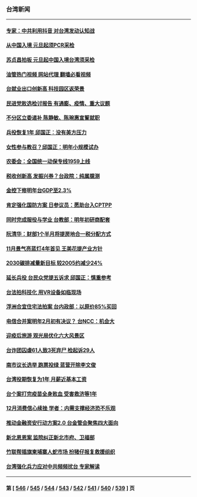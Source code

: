 ### 台湾新闻
---
#### [专家：中共利用抖音 对台湾发动认知战](../../pages/ncid1349361/n13892529.md?12290845) 
#### [从中国入境 元旦起须PCR采检](../../pages/ncid1349361/n13893657.md?12290845) 
#### [苏贞昌拍板 元旦起中国入境台湾须采检](../../pages/ncid1349361/n13893655.md?12290845) 
#### [油管热门视频 网站代理 翻墙必看视频](http://138.2.39.72:81/youtube.html?epic-marker?12290845)
#### [台就业出口创新高 科技园区返荣景](../../pages/ncid1349361/n13893635.md?12290845) 
#### [民进党败选检讨报告 有通膨、疫情、重大议题](../../pages/ncid1349361/n13893632.md?12290845) 
#### [不分区立委递补 陈静敏、陈琬惠宣誓就职](../../pages/ncid1349361/n13893631.md?12290845) 
#### [兵役恢复1年 邱国正︰没有美方压力](../../pages/ncid1349361/n13893585.md?12290845) 
#### [女性参与教召？邱国正：明年小规模试办](../../pages/ncid1349361/n13893587.md?12290845) 
#### [农委会：全国统一动保专线1959上线](../../pages/ncid1349361/n13893589.md?12290845) 
#### [税收创新高 发振兴券？台政院：纯属臆测](../../pages/ncid1349361/n13893621.md?12290845) 
#### [金控下修明年台GDP至2.3%](../../pages/ncid1349361/n13893584.md?12290845) 
#### [肯定强化国防方案 日参议员：愿助台入CPTPP](../../pages/ncid1349361/n13893590.md?12290845) 
#### [同时完成服役与学业 台教部：明年初研商配套](../../pages/ncid1349361/n13893596.md?12290845) 
#### [阮清华：财部1个半月将提房地合一税分配方式](../../pages/ncid1349361/n13893592.md?12290845) 
#### [11月景气亮蓝灯4年首见 王美花提产业方针](../../pages/ncid1349361/n13893594.md?12290845) 
#### [2030碳排减量新目标 较2005约减少24%](../../pages/ncid1349361/n13893598.md?12290845) 
#### [延长兵役 台民众党提五诉求 邱国正：慎重参考](../../pages/ncid1349361/n13893600.md?12290845) 
#### [台法拍科技化 用VR设备如临现场](../../pages/ncid1349361/n13893564.md?12290845) 
#### [浮洲合宜住宅法拍案 台内政部：以原价85%买回](../../pages/ncid1349361/n13893566.md?12290845) 
#### [电信合并案明年2月初有决议？ 台NCC：机会大](../../pages/ncid1349361/n13893550.md?12290845) 
#### [迎疫后旅游 观光局优化六大风景区](../../pages/ncid1349361/n13892897.md?12290845) 
#### [台诈团囚虐61人致3死弃尸 检起诉29人](../../pages/ncid1349361/n13892893.md?12290845) 
#### [南市议长选举 跑票投绿 蓝营开除李文俊](../../pages/ncid1349361/n13892877.md?12290845) 
#### [台湾役期恢复为1年 月薪近基本工资](../../pages/ncid1349361/n13892890.md?12290845) 
#### [台个案打完疫苗全身败血 受害救济等1年](../../pages/ncid1349361/n13892894.md?12290845) 
#### [12月消费信心续挫 学者：内需支撑经济恐不乐观](../../pages/ncid1349361/n13892913.md?12290845) 
#### [推动金融资安行动方案2.0 台金管会聚焦四大面向](../../pages/ncid1349361/n13892895.md?12290845) 
#### [新北恩恩案 监院纠正新北市府、卫福部](../../pages/ncid1349361/n13892871.md?12290845) 
#### [竹联帮插旗柬埔寨人蛇市场 扮猪仔报复救援组织](../../pages/ncid1349361/n13892905.md?12290845) 
#### [台湾强化兵力应对中共频频扰台 专家解读](../../pages/ncid1349361/n13893191.md?12290845) 

---
#### 第 [ [546](./546.md?12290845) / [545](./545.md?12290845) / [544](./544.md?12290845) / [543](./543.md?12290845) / [542](./542.md?12290845) / [541](./541.md?12290845) / [540](./540.md?12290845) / [539](./539.md?12290845) ] 页
